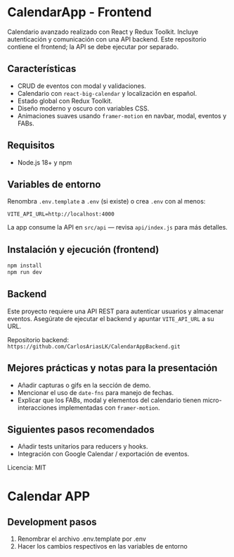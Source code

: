  # CalendarApp - Frontend

 Calendario avanzado realizado con React y Redux Toolkit. Incluye autenticación y comunicación con una API backend. Este repositorio contiene el frontend; la API se debe ejecutar por separado.

 ## Características
 - CRUD de eventos con modal y validaciones.
 - Calendario con `react-big-calendar` y localización en español.
 - Estado global con Redux Toolkit.
 - Diseño moderno y oscuro con variables CSS.
 - Animaciones suaves usando `framer-motion` en navbar, modal, eventos y FABs.

 ## Requisitos
 - Node.js 18+ y npm

 ## Variables de entorno
 Renombra `.env.template` a `.env` (si existe) o crea `.env` con al menos:

 ```
 VITE_API_URL=http://localhost:4000
 ```

 La app consume la API en `src/api` — revisa `api/index.js` para más detalles.

 ## Instalación y ejecución (frontend)

 ```bash
 npm install
 npm run dev
 ```

 ## Backend
 Este proyecto requiere una API REST para autenticar usuarios y almacenar eventos. Asegúrate de ejecutar el backend y apuntar `VITE_API_URL` a su URL.

 Repositorio backend: ```https://github.com/CarlosAriasLK/CalendarAppBackend.git```

 ## Mejores prácticas y notas para la presentación
 - Añadir capturas o gifs en la sección de demo.
 - Mencionar el uso de `date-fns` para manejo de fechas.
 - Explicar que los FABs, modal y elementos del calendario tienen micro-interacciones implementadas con `framer-motion`.

 ## Siguientes pasos recomendados
 - Añadir tests unitarios para reducers y hooks.
 - Integración con Google Calendar / exportación de eventos.

 Licencia: MIT
# Calendar APP

## Development pasos

1. Renombrar el archivo .env.template por .env
2. Hacer los cambios respectivos en las variables de entorno
